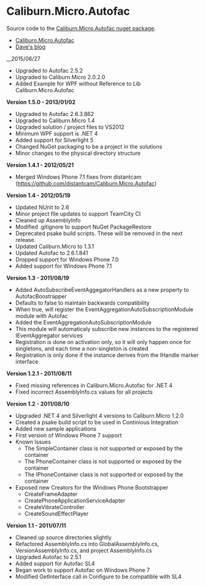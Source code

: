 Caliburn.Micro.Autofac
======================
                       
Source code to the [Caliburn.Micro.Autofac nuget package](http://nuget.org/List/Packages/Caliburn.Micro.Autofac).
- [Caliburn.Micro.Autofac](http://buksbaum.us/things-i-did/caliburn-micro-autofac/)
- [Dave's blog](http://buksbaum.us/)

__2015/06/27
* Upgraded to Autofac 2.5.2
* Upgraded to Caliburn.Micro 2.0.2.0
* Added Example for WPF without Reference to Lib Caliburn.Micro.Autofac

__Version 1.5.0 - 2013/01/02__
  * Upgraded to Autofac 2.6.3.862
  * Upgraded to Caliburn.Micro 1.4
  * Upgraded solution / project files to VS2012
  * Minimum WPF support is .NET 4
  * Added support for Silverlight 5
  * Changed NuGet packaging to be a project in the solutions
  * Minor changes to the physical directory structure

__Version 1.4.1 - 2012/05/21__
  * Merged Windows Phone 7.1 fixes from distantcam (https://github.com/distantcam/Caliburn.Micro.Autofac)

__Version 1.4 - 2012/05/19__
  * Updated NUnit to 2.6
  * Minor project file updates to support TeamCity CI
  * Cleaned up AssemblyInfo
  * Modified .gitignore to support NuGet PackageRestore
  * Deprecated psake build scripts. These will be removed in the next release.
  * Updated Caliburn.Micro to 1.3.1
  * Updated Autofac to 2.6.1.841
  * Dropped support for Windows Phone 7.0
  * Added support for Windows Phone 7.1

__Version 1.3 - 2011/08/19__
  * Added AutoSubscribeEventAggegatorHandlers as a new property to AutofacBoostrapper
  * Defaults to false to maintain backwards compatibility
  * When true, will register the EventAggregationAutoSubscriptionModule module with Autofac
  * Added the EventAggregationAutoSubscriptionModule
  * This module will automaticaly subscribe new instances to the registered IEventAggregator services
  * Registration is done on activation only, so it will only happen once for singletons, and each time a non-singleton is created
  * Registration is only done if the instance derives from the IHandle marker interface

__Version 1.2.1 - 2011/08/11__
  * Fixed missing references in Caliburn.Micro.Autofac for .NET 4
  * Fixed incorrect AssemblyInfo.cs values for all projects

__Version 1.2 - 2011/08/10__
  * Upgraded .NET 4 and Silverlight 4 versions to Caliburn.Micro 1.2.0
  * Created a psake build script to be used in Continious Integration
  * Added new sample applications
  * First version of Windows Phone 7 support
  * Known Issues
    * The SimpleContainer class is not supported or exposed by the container 
    * The PhoneContainer class is not supported or exposed by the container
    * The IPhoneContainer class is not supported or exposed by the container
  * Exposed new Creators for the Windows Phone Bootstrapper
    * CreateFrameAdapter
    * CreatePhoneApplicationServiceAdapter
    * CreateVibrateController
    * CreateSoundEffectPlayer

__Version 1.1 - 2011/07/11__
  * Cleaned up source directories slightly
  * Refactored AssemblyInfo.cs into GlobalAssemblyInfo.cs, VersionAssemblyInfo.cs, and project AssemblyInfo.cs
  * Upgraded Autofac to 2.5.1
  * Added support for Autofac SL4
  * Began work to support Autofac on Windows Phone 7
  * Modified GetInterface call in Configure to be compatible with SL4

